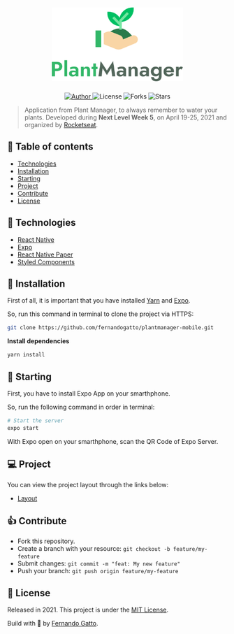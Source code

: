 <h1 align="center">
   <img
        alt="PlantManager"
        title="PlantManager"
        src=".github/logo.svg"
        width="300"
    />
</h1>

<p align="center">
  <a href="https://github.com/fernandogatto/" target="_blank">
    <img src="https://img.shields.io/badge/author-fernandogatto-32b768" alt="Author">
  </a>

  <img src="https://img.shields.io/badge/license-MIT-%2332B768" alt="License">
  
  <img src="https://img.shields.io/github/forks/fernandogatto/plantmanager-mobile?color=32b768" alt="Forks">     

  <img src="https://img.shields.io/github/stars/fernandogatto/plantmanager-mobile?color=32b768" alt="Stars">
</p>

> Application from Plant Manager, to always remember to water your plants. Developed during **Next Level Week 5**, on April 19-25, 2021 and organized by [Rocketseat](https://rocketseat.com.br/).

## 🔗 Table of contents
- [Technologies](#technologies)
- [Installation](#installation)
- [Starting](#starting)
- [Project](#project)
- [Contribute](#contribute)
- [License](#license)

## 📌 Technologies <a name="technologies"/>

- [React Native](https://reactnative.dev/)
- [Expo](https://expo.io/)
- [React Native Paper](https://callstack.github.io/react-native-paper/)
- [Styled Components](https://styled-components.com/)

## 📂 Installation <a name="installation"/>

First of all, it is important that you have installed [Yarn](https://yarnpkg.com/) and [Expo](https://expo.io/).

So, run this command in terminal to clone the project via HTTPS:

```bash
git clone https://github.com/fernandogatto/plantmanager-mobile.git
```

**Install dependencies**

```bash
yarn install
```

## 🚀 Starting <a name="starting"/>

First, you have to install Expo App on your smarthphone.

So, run the following command in order in terminal:

```bash
# Start the server
expo start
```

With Expo open on your smarthphone, scan the QR Code of Expo Server.

## 💻 Project <a name="project"/>

You can view the project layout through the links below:

- [Layout](https://www.figma.com/file/IhQRtrOZdu3TrvkPYREzOy/PlantManager) 

## 👍 Contribute <a name="contribute"/>

- Fork this repository.
- Create a branch with your resource: ```git checkout -b feature/my-feature```
- Submit changes: ```git commit -m "feat: My new feature"```
- Push your branch: ```git push origin feature/my-feature```

## 📕 License <a name="license"/>

Released in 2021. This project is under the [MIT License](https://choosealicense.com/licenses/mit/).

Build with 💜 by [Fernando Gatto](https://github.com/fernandogatto/).